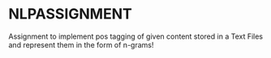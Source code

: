 # NLPASSIGNMENT
Assignment to implement pos tagging of given content stored in a Text Files and represent them in the form of n-grams!
